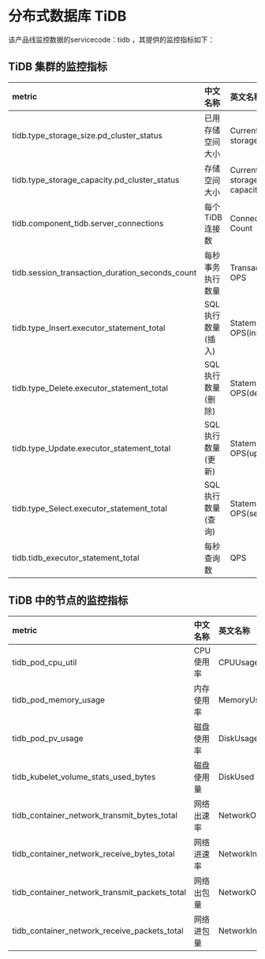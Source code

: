 # 分布式数据库 TiDB

该产品线监控数据的servicecode：tidb ，其提供的监控指标如下：

## TiDB 集群的监控指标
|metric|中文名称|英文名称|单位|说明|
|:-|:-|:-|:-|:-|
|tidb.type_storage_size.pd_cluster_status|已用存储空间大小|Current storage size|GB||
|tidb.type_storage_capacity.pd_cluster_status|存储空间大小|Current storage capacity|GB||
|tidb.component_tidb.server_connections|每个TiDB连接数|Connection Count|个||
|tidb.session_transaction_duration_seconds_count|每秒事务执行数量|Transaction OPS|个||
|tidb.type_Insert.executor_statement_total|SQL执行数量(插入)|Statement OPS(insert)|个||
|tidb.type_Delete.executor_statement_total|SQL执行数量(删除)|Statement OPS(delete)|个||
|tidb.type_Update.executor_statement_total|SQL执行数量(更新)|Statement OPS(update)|个||
|tidb.type_Select.executor_statement_total|SQL执行数量(查询)|Statement OPS(select)|个||
|tidb.tidb_executor_statement_total|每秒查询数|QPS|个||

## TiDB 中的节点的监控指标

|metric|中文名称|英文名称|单位|备注|
|:--|:--|:--|:--|:--|
|tidb_pod_cpu_util|CPU使用率|CPUUsage|%|
|tidb_pod_memory_usage|内存使用率|MemoryUsage|%|
|tidb_pod_pv_usage|磁盘使用率|DiskUsage|%|
|tidb_kubelet_volume_stats_used_bytes|磁盘使用量|DiskUsed|GB|
|tidb_container_network_transmit_bytes_total|网络出速率|NetworkOutboundRate|Kbps|
|tidb_container_network_receive_bytes_total|网络进速率|NetworkInboundRate|Kbps|
|tidb_container_network_transmit_packets_total|网络出包量|NetworkOutboundPackets|个/s|
|tidb_container_network_receive_packets_total|网络进包量|NetworkInboundPackets|个/s|
